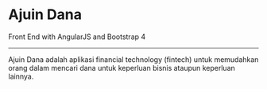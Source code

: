 # Ajuin Dana
Front End with AngularJS and Bootstrap 4
<hr>
<p> Ajuin Dana adalah aplikasi financial technology (fintech) untuk memudahkan orang dalam mencari dana untuk keperluan bisnis ataupun keperluan lainnya.</p>
